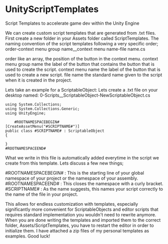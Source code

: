 # UnityScriptTemplates
Script Templates to accelerate game dev within the Unity Engine

We can create custom script templates that are generated from .txt files. First create a new folder in your Assets folder called ScriptTemplates.
The naming convention of the script templates following a very specific order; order-context menu group name__context menu name-file name.cs

order like an array, the position of the button in the context menu.
context menu group name the label of the button that contains the button that is used to create the script.
context menu name the label of the button that is used to create a new script.
file name the standard name given to the script when it is created in the project.

Lets take an example for a ScriptableObject: Lets create a .txt file on your desktop named: 0-Scripts__ScriptableObject-NewScriptableObject.cs

```
using System.Collections;
using System.Collections.Generic;
using UnityEngine;

    #ROOTNAMESPACEBEGIN#
[CreateAssetMenu("#SCRIPTNAME#")]
public class #SCRIPTNAME# : ScriptableObject
{

}
#ROOTNAMESPACEEND#
```

What we write in this file is automatically added everytime in the script we create from this template. Lets discuss a few new things;

#ROOTNAMESPACEBEGIN# : This is the starting line of your global namespace of your project or the namespace of your assembly.
#ROOTNAMESPACEEND# : This closes the namespace with a curly bracket.
#SCRIPTNAME# : As the name suggests, this names your script correctly to the name of the file in your project.

This allows for endless customization with templates, especially significantly more convenient for ScriptableObjects and editor scripts that requires standard implementation you wouldn't need to rewrite anymore.
When you are done writing the templates and imported them to the correct folder, Assets/ScriptTemplates, you have to restart the editor in order to initialize them.
I have attached a zip files of my personal templates as examples. Good luck!
